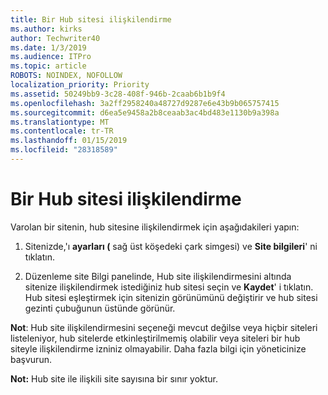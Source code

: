 ```yaml
---
title: Bir Hub sitesi ilişkilendirme
ms.author: kirks
author: Techwriter40
ms.date: 1/3/2019
ms.audience: ITPro
ms.topic: article
ROBOTS: NOINDEX, NOFOLLOW
localization_priority: Priority
ms.assetid: 50249bb9-3c28-408f-946b-2caab6b1b9f4
ms.openlocfilehash: 3a2ff2958240a48727d9287e6e43b9b065757415
ms.sourcegitcommit: d6ea5e9458a2b8ceaab3ac4bd483e1130b9a398a
ms.translationtype: MT
ms.contentlocale: tr-TR
ms.lasthandoff: 01/15/2019
ms.locfileid: "28318589"
---
```

# <a name="associate-a-hub-site"></a>Bir Hub sitesi ilişkilendirme

Varolan bir sitenin, hub sitesine ilişkilendirmek için aşağıdakileri yapın:
  
1. Sitenizde,'ı **ayarları (** sağ üst köşedeki çark simgesi) ve **Site bilgileri**' ni tıklatın. 
    
2. Düzenleme site Bilgi panelinde, Hub site ilişkilendirmesini altında sitenize ilişkilendirmek istediğiniz hub sitesi seçin ve **Kaydet**' i tıklatın. Hub sitesi eşleştirmek için sitenizin görünümünü değiştirir ve hub sitesi gezinti çubuğunun üstünde görünür. 
    
 **Not**: Hub site ilişkilendirmesini seçeneği mevcut değilse veya hiçbir siteleri listeleniyor, hub sitelerde etkinleştirilmemiş olabilir veya siteleri bir hub siteyle ilişkilendirme izniniz olmayabilir. Daha fazla bilgi için yöneticinize başvurun. 
  
 **Not:** Hub site ile ilişkili site sayısına bir sınır yoktur. 
  


